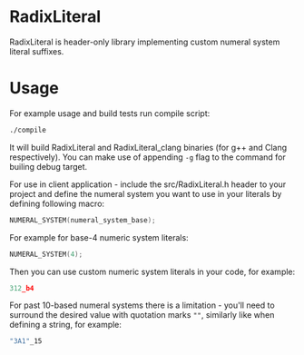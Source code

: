 # RadixLiteral
RadixLiteral is header-only library implementing custom numeral system literal suffixes.

# Usage
For example usage and build tests run compile script:
```bash
./compile
```
It will build RadixLiteral and RadixLiteral_clang binaries (for g++ and Clang respectively). You can make use of appending ``` -g ``` flag to the command for builing debug target.


For use in client application - include the src/RadixLiteral.h header to your project and define the numeral system you want to use in your literals by defining following macro:
```c
NUMERAL_SYSTEM(numeral_system_base);
```

For example for base-4 numeric system literals:
```c
NUMERAL_SYSTEM(4);
```

Then you can use custom numeric system literals in your code, for example:
```c
312_b4 
```

For past 10-based numeral systems there is a limitation - you'll need to surround the desired value with quotation marks ```""```, similarly like when defining a string, for example:
```c
"3A1"_15
```
